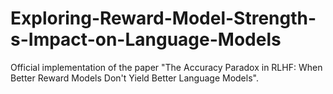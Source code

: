 # Exploring-Reward-Model-Strength-s-Impact-on-Language-Models
Official implementation of the paper "The Accuracy Paradox in RLHF: When Better Reward Models Don't Yield Better Language Models".
